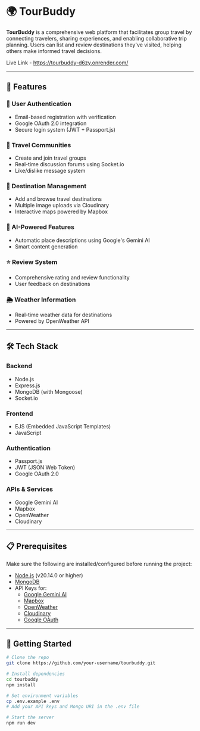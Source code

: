 # 🌍 TourBuddy

**TourBuddy** is a comprehensive web platform that facilitates group travel by connecting travelers, sharing experiences, and enabling collaborative trip planning. Users can list and review destinations they've visited, helping others make informed travel decisions.

Live Link - https://tourbuddy-d6zy.onrender.com/

---

## 🌟 Features

### 🔐 User Authentication
- Email-based registration with verification
- Google OAuth 2.0 integration
- Secure login system (JWT + Passport.js)

### 👥 Travel Communities
- Create and join travel groups
- Real-time discussion forums using Socket.io
- Like/dislike message system

### 📌 Destination Management
- Add and browse travel destinations
- Multiple image uploads via Cloudinary
- Interactive maps powered by Mapbox

### 🤖 AI-Powered Features
- Automatic place descriptions using Google's Gemini AI
- Smart content generation

### ⭐ Review System
- Comprehensive rating and review functionality
- User feedback on destinations

### 🌦️ Weather Information
- Real-time weather data for destinations
- Powered by OpenWeather API

---

## 🛠 Tech Stack

### Backend
- Node.js
- Express.js
- MongoDB (with Mongoose)
- Socket.io

### Frontend
- EJS (Embedded JavaScript Templates)
- JavaScript

### Authentication
- Passport.js
- JWT (JSON Web Token)
- Google OAuth 2.0

### APIs & Services
- Google Gemini AI
- Mapbox
- OpenWeather
- Cloudinary

---

## 📋 Prerequisites

Make sure the following are installed/configured before running the project:

- [Node.js](https://nodejs.org/) (v20.14.0 or higher)
- [MongoDB](https://www.mongodb.com/)
- API Keys for:
  - [Google Gemini AI](https://ai.google.dev/)
  - [Mapbox](https://www.mapbox.com/)
  - [OpenWeather](https://openweathermap.org/)
  - [Cloudinary](https://cloudinary.com/)
  - [Google OAuth](https://console.developers.google.com/)

---

## 🚀 Getting Started

```bash
# Clone the repo
git clone https://github.com/your-username/tourbuddy.git

# Install dependencies
cd tourbuddy
npm install

# Set environment variables
cp .env.example .env
# Add your API keys and Mongo URI in the .env file

# Start the server
npm run dev
